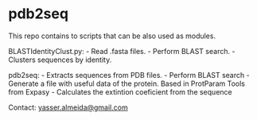 # pdb2seq
This repo contains to scripts that can be also used as modules.

BLASTIdentityClust.py: - Read .fasta files.
                       - Perform BLAST search.
                       - Clusters sequences by identity.
                       
pdb2seq: - Extracts sequences from PDB files.
         - Perform BLAST search
         - Generate a file with useful data of the protein. Based in ProtParam Tools from Expasy
         - Calculates the extintion coeficient from the sequence
         
Contact: yasser.almeida@gmail.com
